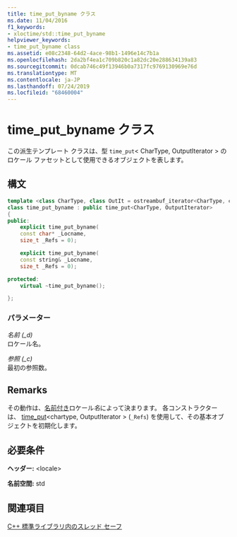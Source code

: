 ```yaml
---
title: time_put_byname クラス
ms.date: 11/04/2016
f1_keywords:
- xloctime/std::time_put_byname
helpviewer_keywords:
- time_put_byname class
ms.assetid: e08c2348-64d2-4ace-98b1-1496e14c7b1a
ms.openlocfilehash: 2da2bf4ea1c709b820c1a82dc20e288634139a83
ms.sourcegitcommit: 0dcab746c49f13946b0a7317fc9769130969e76d
ms.translationtype: MT
ms.contentlocale: ja-JP
ms.lasthandoff: 07/24/2019
ms.locfileid: "68460004"
---
```

# <a name="timeputbyname-class"></a>time_put_byname クラス

この派生テンプレート クラスは、型 `time_put`\< CharType, OutputIterator > のロケール ファセットとして使用できるオブジェクトを表します。

## <a name="syntax"></a>構文

```cpp
template <class CharType, class OutIt = ostreambuf_iterator<CharType, char_traits<CharType>>>
class time_put_byname : public time_put<CharType, OutputIterator>
{
public:
    explicit time_put_byname(
    const char* _Locname,
    size_t _Refs = 0);

    explicit time_put_byname(
    const string& _Locname,
    size_t _Refs = 0);

protected:
    virtual ~time_put_byname();

};
```

### <a name="parameters"></a>パラメーター

*名前 (_d)* \
ロケール名。

*参照 (_c)* \
最初の参照数。

## <a name="remarks"></a>Remarks

その動作は、[名前付き](../standard-library/locale-class.md#name)ロケール*名*によって決まります。 各コンストラクターは、 [time_put](../standard-library/time-put-class.md#time_put)\<chartype, OutputIterator > (`_Refs`) を使用して、その基本オブジェクトを初期化します。

## <a name="requirements"></a>必要条件

**ヘッダー:** \<locale>

**名前空間:** std

## <a name="see-also"></a>関連項目

[C++ 標準ライブラリ内のスレッド セーフ](../standard-library/thread-safety-in-the-cpp-standard-library.md)
